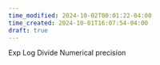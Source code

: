 ```yaml
---
time_modified: 2024-10-02T00:01:22-04:00
time_created: 2024-10-01T16:07:54-04:00
draft: true
---
```


Exp
Log
Divide
Numerical precision